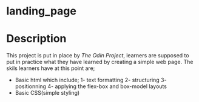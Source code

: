# landing_page

# Description

This project is put in place by *The Odin Project*, learners are supposed to put in practice what they have learned by creating a simple web page. The skils learners have at this point are;
- Basic html which include;
 1- text formatting
 2- structuring 
 3- positionning
 4- applying the flex-box and box-model layouts
- Basic CSS(simple styling)